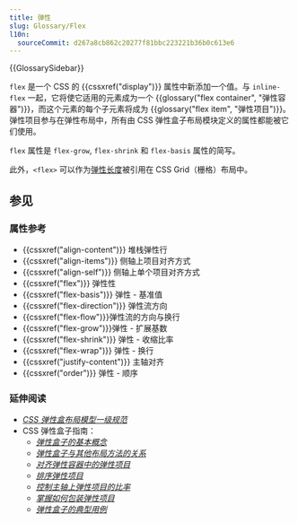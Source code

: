 ```yaml
---
title: 弹性
slug: Glossary/Flex
l10n:
  sourceCommit: d267a8cb862c20277f81bbc223221b36b0c613e6
---
```


{{GlossarySidebar}}

`flex` 是一个 CSS 的 {{cssxref("display")}} 属性中新添加一个值。与 `inline-flex` 一起，它将使它适用的元素成为一个 {{glossary("flex container", "弹性容器")}}，而这个元素的每个子元素将成为 {{glossary("flex item", "弹性项目")}}。弹性项目参与在弹性布局中，所有由 CSS 弹性盒子布局模块定义的属性都能被它们使用。

`flex` 属性是 `flex-grow`, `flex-shrink` 和 `flex-basis` 属性的简写。

此外，`<flex>` 可以作为[弹性长度](/zh-CN/docs/Web/CSS/flex_value)被引用在 CSS Grid（栅格）布局中。

## 参见

### 属性参考

- {{cssxref("align-content")}} 堆栈弹性行
- {{cssxref("align-items")}} 侧轴上项目对齐方式
- {{cssxref("align-self")}} 侧轴上单个项目对齐方式
- {{cssxref("flex")}} 弹性性
- {{cssxref("flex-basis")}} 弹性 - 基准值
- {{cssxref("flex-direction")}} 弹性流方向
- {{cssxref("flex-flow")}}弹性流的方向与换行
- {{cssxref("flex-grow")}}弹性 - 扩展基数
- {{cssxref("flex-shrink")}} 弹性 - 收缩比率
- {{cssxref("flex-wrap")}} 弹性 - 换行
- {{cssxref("justify-content")}} 主轴对齐
- {{cssxref("order")}} 弹性 - 顺序

### 延伸阅读

- _[CSS 弹性盒布局模型一级规范](https://www.w3.org/TR/css-flexbox-1/)_
- CSS 弹性盒子指南：
  - _[弹性盒子的基本概念](/zh-CN/docs/Web/CSS/CSS_flexible_box_layout/Basic_concepts_of_flexbox)_
  - _[弹性盒子与其他布局方法的关系](/zh-CN/docs/Web/CSS/CSS_flexible_box_layout/Relationship_of_flexbox_to_other_layout_methods)_
  - _[对齐弹性容器中的弹性项目](/zh-CN/docs/Web/CSS/CSS_flexible_box_layout/Aligning_items_in_a_flex_container)_
  - _[排序弹性项目](/zh-CN/docs/Web/CSS/CSS_flexible_box_layout/Ordering_flex_items)_
  - _[控制主轴上弹性项目的比率](/zh-CN/docs/Web/CSS/CSS_flexible_box_layout/Controlling_ratios_of_flex_items_along_the_main_axis)_
  - _[掌握如何包装弹性项目](/zh-CN/docs/Web/CSS/CSS_flexible_box_layout/Mastering_wrapping_of_flex_items)_
  - _[弹性盒子的典型用例](/zh-CN/docs/Web/CSS/CSS_flexible_box_layout/Typical_use_cases_of_flexbox)_
